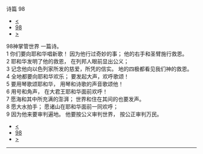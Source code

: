 ﻿





 诗篇 98




* [<](bible/PSA097.md)
* [98](bible/PSA.md)
* [>](bible/PSA099.md)



 
98神掌管世界 一篇诗。  
1 你们要向耶和华唱新歌！ 因为他行过奇妙的事； 他的右手和圣臂施行救恩。  
2 耶和华发明了他的救恩， 在列邦人眼前显出公义；  
3 记念他向以色列家所发的慈爱，所凭的信实。 地的四极都看见我们神的救恩。     
4 全地都要向耶和华欢乐； 要发起大声，欢呼歌颂！  
5 要用琴歌颂耶和华， 用琴和诗歌的声音歌颂他！  
6 用号和角声， 在大君王耶和华面前欢呼！     
7 愿海和其中所充满的澎湃； 世界和住在其间的也要发声。  
8 愿大水拍手； 愿诸山在耶和华面前一同欢呼；  
9 因为他来要审判遍地。 他要按公义审判世界， 按公正审判万民。 
* [<](bible/PSA097.md)
* [98](bible/PSA.md)
* [>](bible/PSA099.md)





---









